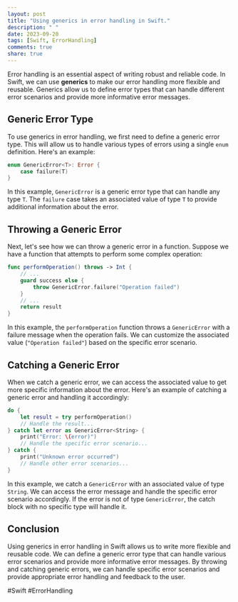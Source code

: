 ```yaml
---
layout: post
title: "Using generics in error handling in Swift."
description: " "
date: 2023-09-20
tags: [Swift, ErrorHandling]
comments: true
share: true
---
```


Error handling is an essential aspect of writing robust and reliable code. In Swift, we can use **generics** to make our error handling more flexible and reusable. Generics allow us to define error types that can handle different error scenarios and provide more informative error messages.

## Generic Error Type

To use generics in error handling, we first need to define a generic error type. This will allow us to handle various types of errors using a single `enum` definition. Here's an example:

```swift
enum GenericError<T>: Error {
    case failure(T)
}
```
In this example, `GenericError` is a generic error type that can handle any type `T`. The `failure` case takes an associated value of type `T` to provide additional information about the error.

## Throwing a Generic Error

Next, let's see how we can throw a generic error in a function. Suppose we have a function that attempts to perform some complex operation:

```swift
func performOperation() throws -> Int {
    // ...
    guard success else {
        throw GenericError.failure("Operation failed")
    }
    // ...
    return result
}
```

In this example, the `performOperation` function throws a `GenericError` with a failure message when the operation fails. We can customize the associated value (`"Operation failed"`) based on the specific error scenario.

## Catching a Generic Error

When we catch a generic error, we can access the associated value to get more specific information about the error. Here's an example of catching a generic error and handling it accordingly:

```swift
do {
    let result = try performOperation()
    // Handle the result...
} catch let error as GenericError<String> {
    print("Error: \(error)")
    // Handle the specific error scenario...
} catch {
    print("Unknown error occurred")
    // Handle other error scenarios...
}
```

In this example, we catch a `GenericError` with an associated value of type `String`. We can access the error message and handle the specific error scenario accordingly. If the error is not of type `GenericError`, the catch block with no specific type will handle it.

## Conclusion

Using generics in error handling in Swift allows us to write more flexible and reusable code. We can define a generic error type that can handle various error scenarios and provide more informative error messages. By throwing and catching generic errors, we can handle specific error scenarios and provide appropriate error handling and feedback to the user.

#Swift #ErrorHandling